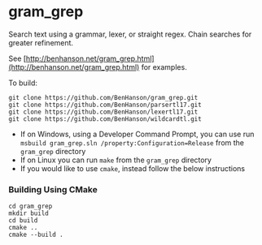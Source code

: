# gram_grep
Search text using a grammar, lexer, or straight regex. Chain searches for greater refinement.

See [http://benhanson.net/gram_grep.html](http://benhanson.net/gram_grep.html) for examples.

To build:
```
git clone https://github.com/BenHanson/gram_grep.git
git clone https://github.com/BenHanson/parsertl17.git
git clone https://github.com/BenHanson/lexertl17.git
git clone https://github.com/BenHanson/wildcardtl.git
```
- If on Windows, using a Developer Command Prompt, you can use run `msbuild gram_grep.sln /property:Configuration=Release` from the `gram_grep` directory
- If on Linux you can run `make` from the `gram_grep` directory
- If you would like to use `cmake`, instead follow the below instructions

### Building Using CMake
```
cd gram_grep
mkdir build
cd build
cmake ..
cmake --build .
```
